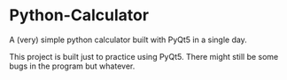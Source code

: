 # Python-Calculator
A (very) simple python calculator built with PyQt5 in a single day. 


This project is built just to practice using PyQt5.
There might still be some bugs in the program but whatever.
